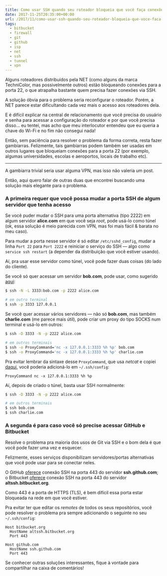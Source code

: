 ```yaml
---
title: Como usar SSH quando seu roteador bloqueia que você faça conexões à porta 22
date: 2017-11-25T20:35:00+00:00
url: /2017/11/como-usar-ssh-quando-seu-roteador-bloqueia-que-voce-faca-conexoes-a-porta-22/
tags:
  - bitbucket
  - firewall
  - git
  - github
  - isp
  - net
  - ssh
  - tunnel
  - vpn
---
```


Alguns roteadores distribuídos pela NET (como alguns da marca TechniColor, mas possivelmente outros) estão bloqueando conexões para a porta 22, o que atrapalha bastante quem precisa fazer conexões via SSH.

A solução óbvia para o problema seria reconfigurar o roteador. Porém, a NET parece estar dificultando cada vez mais o acesso aos roteadores dela.

E é difícil explicar na central de relacionamento que você precisa do usuário e senha para acessar a configuração do roteador e por que você precisa disso… eu tentei, mas acho que meu interlocutor entendeu que eu queria a chave do Wi-Fi e no fim não consegui nada!

Então, sem paciência para resolver o problema da forma correta, resta fazer gambiarras. Felizmente, tais gambiarras podem também ser usadas em outros lugares que bloqueiam conexões para a porta 22 (por exemplo, algumas universidades, escolas e aeroportos, locais de trabalho etc).

---

A gambiarra trivial seria usar alguma VPN, mas isso não valeria um post.

Então, aqui quero falar de outras duas que encontrei buscando uma solução mais elegante para o problema.

### A primeira requer que você possa mudar a porta SSH de algum servidor que tenha acesso

Se você puder mudar o SSH para uma porta alternativa (tipo 2222) em algum servidor **alice.com** em que você seja _root_, pode usá-lo como túnel (ok, essa solução é meio parecida com VPN, mas foi mais fácil & barata no meu caso).

Para mudar a porta nesse servidor é só editar `/etc/sshd_config`, mudar a linha `Port 22` para `Port 2222` e reiniciar o serviço do SSH — algo como `service ssh restart` (a depender da distribuição que você estiver usando).

Aí, pra usar esse servidor como túnel, você pode fazer duas coisas (do lado do cliente).

Se você só quer acessar um servidor **bob.com**, pode usar, como sugerido [aqui][1]:

```bash
$ ssh -N -L 3333:bob.com -p 2222 alice.com

# em outro terminal
$ ssh -p 3333 127.0.0.1
```

Se você quer acessar vários servidores — não só **bob.com**, mas também **charlie.com** (me parece mais útil), pode criar um proxy do tipo SOCKS num terminal e usá-lo em outros:

```bash
$ ssh -D 3333 -N -p 2222 alice.com

# em outros terminais
$ ssh -o ProxyCommand='nc -x 127.0.0.1:3333 %h %p' bob.com
$ ssh -o ProxyCommand='nc -x 127.0.0.1:3333 %h %p' charlie.com
```

Pra evitar lembrar da sintaxe desse `ProxyCommand`, que usa _netcat_ e copiei [daqui][2], você poderia adicioná-lo em `~/.ssh/config`:

```
ProxyCommand nc -x 127.0.0.1:3333 %h %p
```

Aí, depois de criado o túnel, basta usar SSH normalmente:

```bash
$ ssh -D 3333 -N -p 2222 alice.com

# em outros terminais
$ ssh bob.com
$ ssh charlie.com
```

### A segunda é para caso você só precise acessar GitHub e Bitbucket

Resolve o problema pra maioria dos usos de Git via SSH e o bom dela é que você pode fazer uma vez e esquecer.

Felizmente, esses serviços disponibilizam servidores/portas alternativas que você pode usar para se conectar neles.

O GitHub [oferece][3] conexão SSH na porta 443 do servidor **ssh.github.com**; o Bitbucket [oferece][4] conexão SSH na porta 443 do servidor **altssh.bitbucket.org**.

Como 443 é a porta de HTTPS (TLS), é bem difícil essa porta estar bloqueada na rede em que você estiver.

Pra evitar ter que editar os _remotes_ de todos os seus repositórios, você pode resolver o problema pra sempre adicionando o seguinte no seu `~/.ssh/config`:

```
Host bitbucket.org
  HostName altssh.bitbucket.org
  Port 443

Host github.com
  HostName ssh.github.com
  Port 443
```

Se conhecer outras soluções interessantes, fique à vontade para compartilhar na caixa de comentários!

[1]: https://randyfay.com/content/git-over-ssh-tunnel-through-firewall-or-vpn
[2]: https://www.jethrocarr.com/2013/03/13/ssh-via-socks-proxies/
[3]: https://help.github.com/articles/using-ssh-over-the-https-port/
[4]: http://www.garbers.co.za/2014/03/03/connecting-to-bitbucket-on-https-port/
